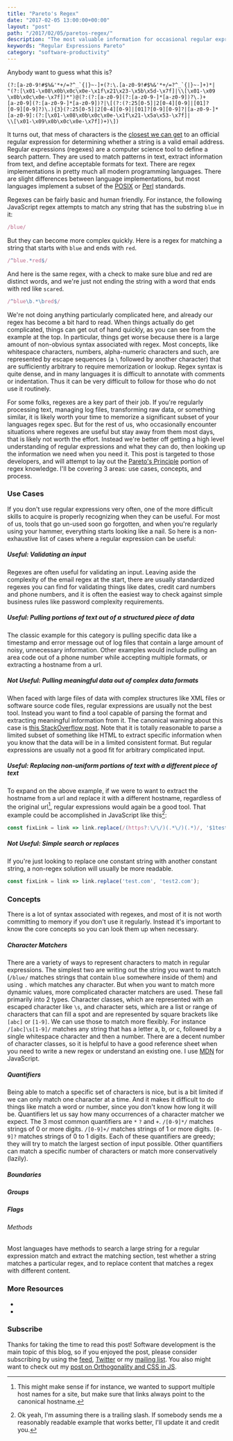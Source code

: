 ```yaml
---
title: "Pareto's Regex"
date: "2017-02-05 13:00:00+00:00"
layout: "post"
path: "/2017/02/05/paretos-regex/"
description: "The most valuable information for occasional regular expression users"
keywords: "Regular Expressions Pareto"
category: "software-productivity"
---
```


Anybody want to guess what this is?

```
(?:[a-z0-9!#$%&'*+/=?^_`{|}~-]+(?:\.[a-z0-9!#$%&'*+/=?^_`{|}~-]+)*|
"(?:[\x01-\x08\x0b\x0c\x0e-\x1f\x21\x23-\x5b\x5d-\x7f]|\\[\x01-\x09
\x0b\x0c\x0e-\x7f])*")@(?:(?:[a-z0-9](?:[a-z0-9-]*[a-z0-9])?\.)+
[a-z0-9](?:[a-z0-9-]*[a-z0-9])?|\[(?:(?:25[0-5]|2[0-4][0-9]|[01]?
[0-9][0-9]?)\.){3}(?:25[0-5]|2[0-4][0-9]|[01]?[0-9][0-9]?|[a-z0-9-]*
[a-z0-9]:(?:[\x01-\x08\x0b\x0c\x0e-\x1f\x21-\x5a\x53-\x7f]|
\\[\x01-\x09\x0b\x0c\x0e-\x7f])+)\])
```

It turns out, that mess of characters is the [closest we can get](http://emailregex.com/) to an official regular expression for determining whether a string is a valid email address.  Regular expressions (regexes) are a computer science tool to define a search pattern.  They are used to match patterns in text, extract information from text, and define acceptable formats for text.  There are regex implementations in pretty much all modern programming languages.  There are slight differences between language implementations, but most languages implement a subset of the [POSIX](http://www.boost.org/doc/libs/1_56_0/libs/regex/doc/html/boost_regex/syntax/basic_syntax.html) or [Perl](http://perldoc.perl.org/perlre.html) standards.  

Regexes can be fairly basic and human friendly.  For instance, the following JavaScript regex attempts to match any string that has the substring `blue` in it:

```javascript
/blue/
```

But they can become more complex quickly.  Here is a regex for matching a string that starts with `blue` and ends with `red`.

```javascript
/^blue.*red$/
```

And here is the same regex, with a check to make sure blue and red are distinct words, and we're just not ending the string with a word that ends with red like `scared`.

```javascript
/^blue\b.*\bred$/
```

We're not doing anything particularly complicated here, and already our regex has become a bit hard to read.  When things actually do get complicated, things can get out of hand quickly, as you can see from the example at the top.  In particular, things get worse because there is a large amount of non-obvious syntax associated with regex.  Most concepts, like whitespace characters, numbers, alpha-numeric characters and such, are represented by escape sequences (a `\` followed by another character) that are sufficiently arbitrary to require memorization or lookup.  Regex syntax is quite dense, and in many languages it is difficult to annotate with comments or indentation.  Thus it can be very difficult to follow for those who do not use it routinely.

For some folks, regexes are a key part of their job.  If you're regularly processing text, managing log files, transforming raw data, or something similar, it is likely worth your time to memorize a significant subset of your languages regex spec.  But for the rest of us, who occasionally encounter situations where regexes are useful but stay away from them most days, that is likely not worth the effort.  Instead we're better off getting a high level understanding of regular expressions and what they can do, then looking up the information we need when you need it.  This post is targeted to those developers, and will attempt to lay out the [Pareto's Principle](https://en.wikipedia.org/wiki/Pareto_principle) portion of regex knowledge.  I'll be covering 3 areas: use cases, concepts, and process.

### Use Cases

If you don't use regular expressions very often, one of the more difficult skills to acquire is properly recognizing when they can be useful.  For most of us, tools that go un-used soon go forgotten, and when you're regularly using your hammer, everything starts looking like a nail. So here is a non-exhaustive list of cases where a regular expression can be useful:

##### Useful: Validating an input

Regexes are often useful for validating an input.  Leaving aside the complexity of the email regex at the start, there are usually standardized regexes you can find for validating things like dates, credit card numbers and phone numbers, and it is often the easiest way to check against simple business rules like password complexity requirements.  

##### Useful: Pulling portions of text out of a structured piece of data

The classic example for this category is pulling specific data like a timestamp and error message out of log files that contain a large amount of noisy, unnecessary information.  Other examples would include pulling an area code out of a phone number while accepting multiple formats, or extracting a hostname from a url.

##### Not Useful: Pulling meaningful data out of complex data formats

When faced with large files of data with complex structures like XML files or software source code files, regular expressions are usually not the best tool.  Instead you want to find a tool capable of parsing the format and extracting meaningful information from it.  The canonical warning about this case is [this StackOverflow post](http://stackoverflow.com/a/1732454/1424361).  Note that it is totally reasonable to parse a limited subset of something like HTML to extract specific information when you know that the data will be in a limited consistent format.  But regular expressions are usually not a good fit for arbitrary complicated input.

##### Useful: Replacing non-uniform portions of text with a different piece of text

To expand on the above example, if we were to want to extract the hostname from a url and replace it with a different hostname, regardless of the original url[^1], regular expressions would again be a good tool.  That example could be accomplished in JavaScript like this[^2]:

```javascript
const fixLink = link => link.replace(/(https?:\/\/)(.*\/)(.*)/, '$1test.com/$3');
```

##### Not Useful: Simple search or replaces

If you're just looking to replace one constant string with another constant string, a non-regex solution will usually be more readable.

```javascript
const fixLink = link => link.replace('test.com', 'test2.com');
```

### Concepts

There is a lot of syntax associated with regexes, and most of it is not worth committing to memory if you don't use it regularly. Instead it's important to know the core concepts so you can look them up when necessary.

##### Character Matchers

There are a variety of ways to represent characters to match in regular expressions.  The simplest two are writing out the string you want to match (`/blue/` matches strings that contain `blue` somewhere inside of them) and using `.` which matches any character.  But when you want to match more dynamic values, more complicated character matchers are used.  These fall primarily into 2 types.  Character classes, which are represented with an escaped character like `\s`, and character sets, which are a list or range of characters that can fill a spot and are represented by square brackets like `[abc]` or `[1-9]`. We can use those to match more flexibly.  For instance `/[abc]\s[1-9]/` matches any string that has a letter a, b, or c, followed by a single whitespace character and then a number.  There are a decent number of character classes, so it is helpful to have a good reference sheet when you need to write a new regex or understand an existing one.  I use [MDN](https://developer.mozilla.org/en-US/docs/Web/JavaScript/Reference/Global_Objects/RegExp#character-classes) for JavaScript.

##### Quantifiers

Being able to match a specific set of characters is nice, but is a bit limited if we can only match one character at a time.  And it makes it difficult to do things like match a word or number, since you don't know how long it will be.  Quantifiers let us say how many occurrences of a character matcher we expect.  The 3 most common quantifiers are `*` `?` and `+`.  `/[0-9]*/` matches strings of 0 or more digits.  `/[0-9]+/` matches strings of 1 or more digits.  `[0-9]?` matches strings of 0 to 1 digits.  Each of these quantifiers are greedy; they will try to match the largest section of input possible.  Other quantifiers can match a specific number of characters or match more conservatively (lazily).

##### Boundaries

##### Groups

##### Flags

###### Methods

Most languages have methods to search a large string for a regular expression match and extract the matching section, test whether a string matches a particular regex, and to replace content that matches a regex with different content.  


### More Resources

-
-



### Subscribe

Thanks for taking the time to read this post!  Software development is the main topic of this blog, so if you enjoyed the post, please consider subscribing by using the [feed](http://feedpress.me/benmccormick), [Twitter](http://twitter.com/benmccormickorg) or my [mailing list](http://eepurl.com/WFYon). You also might want to check out my [post on Orthogonality and CSS in JS](http://benmccormick.org/2017/01/03/orthogonality-and-css-in-js/).



[^1]: This might make sense if for instance, we wanted to support multiple host names for a site, but make sure that links always point to the canonical hostname.
[^2]: Ok yeah, I'm assuming there is a trailing slash.  If somebody sends me a reasonably readable example that works better, I'll update it and credit you.
